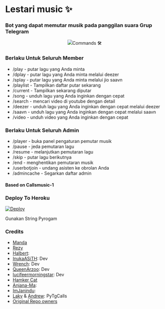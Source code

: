 <h1 align="centre"> Lestari music ✨</h1>

### Bot yang dapat memutar musik pada panggilan suara Grup Telegram



<p align="center">
  <img src="https://images (19).png
</p>

<h2> Fitur Terbaru 🔥 </h2>

- Thumbnail Support
- Support playlist
- Current playback support
- Showing track names when skipping
- Zero downtime, Fully Stable
- DEEZER, YOUTUBE & SAAVN PLAYBACK SUPPORTED
- Settings panel
- Control with buttons
- Userbot auto join

### Commands 🛠

### Berlaku Untuk Seluruh Member

- /play <nama lagu> - putar lagu yang Anda minta
- /dplay <nama lagu> - putar lagu yang Anda minta melalui deezer
- /splay <nama lagu> - putar lagu yang Anda minta melalui jio saavn
- /playlist - Tampilkan daftar putar sekarang
- /current - Tampilkan sekarang diputar
- /song <nama lagu> - unduh lagu yang Anda inginkan dengan cepat
- /search <query> - mencari video di youtube dengan detail
- /deezer <nama lagu> - unduh lagu yang Anda inginkan dengan cepat melalui deezer
- /saavn <nama lagu> - unduh lagu yang Anda inginkan dengan cepat melalui saavn
- /video <nama lagu> - unduh video yang Anda inginkan dengan cepat


### Berlaku Untuk Seluruh Admin
- /player - buka panel pengaturan pemutar musik
- /pause - jeda pemutaran lagu
- /resume - melanjutkan pemutaran lagu
- /skip - putar lagu berikutnya
- /end - menghentikan pemutaran musik
- /userbotjoin - undang asisten ke obrolan Anda
- /admincache - Segarkan daftar admin


#### Based on Callsmusic-1

### Deploy To Heroku</h4>

[![Deploy](https://www.herokucdn.com/deploy/button.svg)](https://heroku.com/deploy?template=https://github.com/Aliamanda11/HalbertMusic)

Gunakan String Pyrogam

### Credits
- [Manda](https://t.me/github.com/Aliamanda11)
- [Rezy](https://t.me/ItsmeAlsya)
- [Halbert](https://github.com/HalbertKun):
- [InukaASiTH](https://github.com/InukaAsith): Dev
- [Wrench](https://github.com/EverythingSuckz/): Dev
- [QueenArzoo](https://github.com/QueenArzoo): Dev
- [lucifeermorningstar](https://github.com/lucifeermorningstar): Dev
- [Hamker Cat](https://github.com/thehamkercat/)
- [Anjana-Ma](https://github.com/Anjana-Ma): 
- [ImJanindu](https://github.com/ImJanindu): 
- [Laky](https://github.com/Laky-64) & [Andrew](https://github.com/AndrewLaneX): PyTgCalls
- [Original Repo owners](https://github.com/suprojects/CallsMusic)
